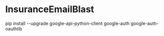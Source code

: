 # InsuranceEmailBlast

pip install --upgrade google-api-python-client google-auth google-auth-oauthlib
